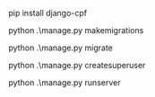 pip install django-cpf

python .\manage.py makemigrations

python .\manage.py migrate

python .\manage.py createsuperuser

python .\manage.py runserver


